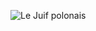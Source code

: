 ![Le Juif polonais](https://upload.wikimedia.org/wikipedia/commons/thumb/f/fb/Acanthorhynchus_tenuirostris_-_Mogo_Campground.jpg/350px-Acanthorhynchus_tenuirostris_-_Mogo_Campground.jpg)